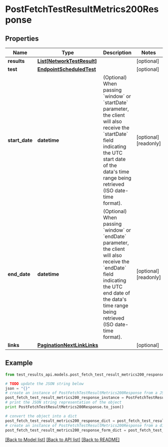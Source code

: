 # PostFetchTestResultMetrics200Response


## Properties
Name | Type | Description | Notes
------------ | ------------- | ------------- | -------------
**results** | [**List[NetworkTestResult]**](NetworkTestResult.md) |  | [optional] 
**test** | [**EndpointScheduledTest**](EndpointScheduledTest.md) |  | [optional] 
**start_date** | **datetime** | (Optional) When passing &#x60;window&#x60; or &#x60;startDate&#x60; parameter,  the client will also receive the &#x60;startDate&#x60; field indicating the UTC start date of the data&#39;s time range being retrieved  (ISO date-time format). | [optional] [readonly] 
**end_date** | **datetime** | (Optional) When passing &#x60;window&#x60; or &#x60;endDate&#x60; parameter,  the client will also receive the &#x60;endDate&#x60; field indicating the UTC end date of the data&#39;s time range being retrieved  (ISO date-time format). | [optional] [readonly] 
**links** | [**PaginationNextLinkLinks**](PaginationNextLinkLinks.md) |  | [optional] 

## Example

```python
from test_results_api.models.post_fetch_test_result_metrics200_response import PostFetchTestResultMetrics200Response

# TODO update the JSON string below
json = "{}"
# create an instance of PostFetchTestResultMetrics200Response from a JSON string
post_fetch_test_result_metrics200_response_instance = PostFetchTestResultMetrics200Response.from_json(json)
# print the JSON string representation of the object
print PostFetchTestResultMetrics200Response.to_json()

# convert the object into a dict
post_fetch_test_result_metrics200_response_dict = post_fetch_test_result_metrics200_response_instance.to_dict()
# create an instance of PostFetchTestResultMetrics200Response from a dict
post_fetch_test_result_metrics200_response_form_dict = post_fetch_test_result_metrics200_response.from_dict(post_fetch_test_result_metrics200_response_dict)
```
[[Back to Model list]](../README.md#documentation-for-models) [[Back to API list]](../README.md#documentation-for-api-endpoints) [[Back to README]](../README.md)


